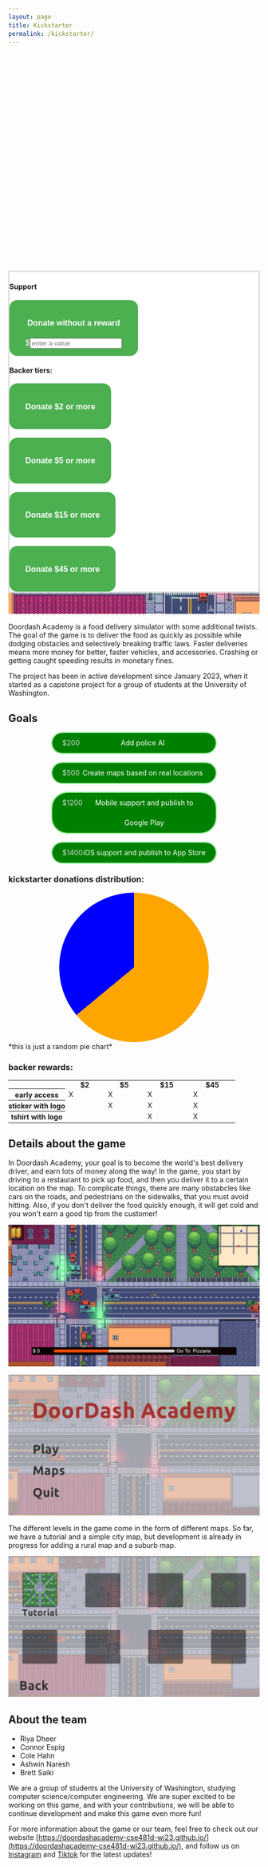 ```yaml
---
layout: page
title: Kickstarter
permalink: /kickstarter/
---
```

<style>
.post {
    background: #F0F0F0;
}
.sidebar {
    position: sticky;
    border: 2px solid lightgray;
    min-width: max-content;
    background: white;
    overflow-y: auto;
    top: 15vh;
    max-height: 75vh;
}
.sidebar button {
    background-color: #4CAF50;
    border: none;
    border-radius: 1em;
    color: white;
    padding: 15px 32px;
    text-align: center;
    text-decoration: none;
    display: inline-block;
    font-size: 16px;
    box-shadow: 0px 8px 24px;
    transition: all 100ms;
}
.sidebar button:hover {
    cursor: pointer;
    transform: scale(1.03);

}
.page-content .wrapper {
    display: flex;
    justify-content: space-evenly;
    max-width: none;
}
.page-content .wrapper:after {
    content: none;
}
.page-content .wrapper .post {
    max-width: calc(800px - (30px * 2))
}
.goal {
    background: green;
    border-radius: 30px;
    padding-left: 20px;
    padding-right: 20px;
    line-height: 40px;
    text-align: center;
    width: 30vw;
    margin-left: auto;
    margin-right: auto;
    margin-bottom: 20px;
    outline: 2px solid lightgreen;
    color: white;
    display: flex;
}
.goal .price {
    color: lightgray;
    flex-grow: 0;
}
.goal .goal-name {
    flex-grow: 1;
}
.piechart {
  width: 300px;
  height: 300px;
  background-image: conic-gradient(orange 64%, blue 37%);
  border-radius: 50%;
  margin: auto;
}
th {
    padding: 0px;
}
</style>

<div id="kickstarter-sidebar" class="sidebar">
    <h4><b>Support</b></h4>
    <button><h4>Donate without a reward</h4><label>$</label><input placeholder="enter a value"/></button><br />
    <h4>Backer tiers:</h4>
    <button><h4>Donate $2 or more</h4></button><br /><br />
    <button><h4>Donate $5 or more</h4></button><br /><br />
    <button><h4>Donate $15 or more</h4></button><br /><br />
    <button><h4>Donate $45 or more</h4></button><br />
</div>



#### this is our mock kickstarter page
--------
## Doordash Academy
![Key Visial](/assets/img/KeyVisual.png)
<!-- maybe replace this with trailer video once we have it -->

Doordash Academy is a food delivery simulator with some additional twists. The goal of the game is to deliver the food as quickly as possible while dodging obstacles and selectively breaking traffic laws. Faster deliveries means more money for better, faster vehicles, and accessories. Crashing or getting caught speeding results in monetary fines.

The project has been in active development since January 2023, when it started as a capstone project for a group of students at the University of Washington.

## Goals
<div class="goal">
    <label class="price">$200</label>
    <label class="goal-name">Add police AI</label>
</div>
<div class="goal">
    <label class="price">$500</label>
    <label class="goal-name">Create maps based on real locations</label>
</div>
<div class="goal">
    <label class="price">$1200</label>
    <label class="goal-name">Mobile support and publish to Google Play</label>
</div>
<div class="goal">
    <label class="price">$1400</label>
    <label class="goal-name">iOS support and publish to App Store</label>
</div>

### kickstarter donations distribution:
<div class="piechart"></div>
*this is just a random pie chart*


### backer rewards:
<table>
    <tr>
        <th width="25%"></th>
        <th>$2</th>
        <th>$5</th>
        <th>$15</th>
        <th>$45</th>
    </tr>
    <tr>
        <th>early access</th>
        <td>X</td>
        <td>X</td>
        <td>X</td>
        <td>X</td>
    </tr>
    <tr>
        <th>sticker with logo</th>
        <td></td>
        <td>X</td>
        <td>X</td>
        <td>X</td>
    </tr>
    <tr>
        <th>tshirt with logo</th>
        <td></td>
        <td></td>
        <td>X</td>
        <td>X</td>
    </tr>
</table>

## Details about the game
In Doordash Academy, your goal is to become the world's best delivery driver, and earn lots of money along the way!
In the game, you start by driving to a restaurant to pick up food, and then you deliver it to a certain location on the map. To complicate things, there are many obstabcles like cars on the roads, and pedestrians on the sidewalks, that you must avoid hitting. Also, if you don't deliver the food quickly enough, it will get cold and you won't earn a good tip from the customer!

![Gameplay screenshot](/assets/img/zoom-driving.png)

![Main Menu screenshot](/assets/img/main-menu.png)

The different levels in the game come in the form of different maps. So far, we have a tutorial and a simple city map, but development is already in progress for adding a rural map and a suburb map.

![Key Visial](/assets/img/maps-menu.png)

## About the team
 * Riya Dheer
 * Connor Espig
 * Cole Hahn
 * Ashwin Naresh
 * Brett Saiki

We are a group of students at the University of Washington, studying computer science/computer engineering. We are super excited to be working on this game, and with your contributions, we will be able to continue development and make this game even more fun!

For more information about the game or our team, feel free to check out our website [https://doordashacademy-cse481d-wi23.github.io/](https://doordashacademy-cse481d-wi23.github.io/), and follow us on [Instagram](https://instagram.com/doordashacademygame) and [Tiktok](https://tiktok.com/@doordash_academy_game) for the latest updates!


<script>
var wrapper = document.getElementsByClassName("wrapper")[1];
var sidebar = document.getElementById("kickstarter-sidebar");
wrapper.append(sidebar);
var copy = sidebar.cloneNode(true);
copy.style.visibility = "hidden";
wrapper.prepend(copy);
</script>